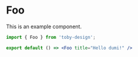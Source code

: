 # Foo

This is an example component.

```jsx
import { Foo } from 'toby-design';

export default () => <Foo title="Hello dumi!" />
```
